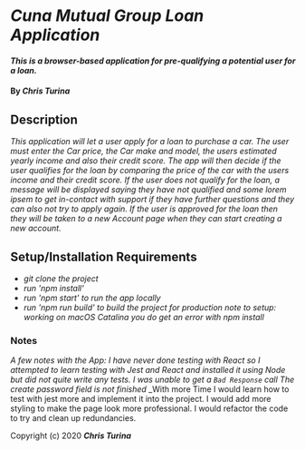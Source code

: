 # _Cuna Mutual Group Loan Application_
#### _This is a browser-based application for pre-qualifying a potential user for a loan._

#### By _**Chris Turina**_

## Description

_This application will let a user apply for a loan to purchase a car.  The user must enter the Car price, the Car make and model, the users estimated yearly income and also their credit score.  The app will then decide if the user qualifies for the loan by comparing the price of the car with the users income and their credit score.  If the user does not qualify for the loan, a message will be displayed saying they have not qualified and some lorem ipsem to get in-contact with support if they have further questions and they can also not try to apply again.  If the user is approved for the loan then they will be taken to a new Account page when they can start creating a new account._

## Setup/Installation Requirements

* _git clone the project_
* _run 'npm install'_
* _run 'npm start' to run the app locally_
* _run 'npm run build' to build the project for production_
  _note to setup: working on macOS Catalina you do get an error with npm install_

### Notes

_A few notes with the App:_
_I have never done testing with React so I attempted to learn testing with Jest and React and installed it using Node but did not quite write any tests._
_I was unable to get a `Bad Response` call_
_The create password field is not finished_
_With more Time I would learn how to test with jest more and implement it into the project.  I would add more styling to make the page look more professional. I would refactor the code to try and clean up redundancies.


Copyright (c) 2020 **_Chris Turina_**
